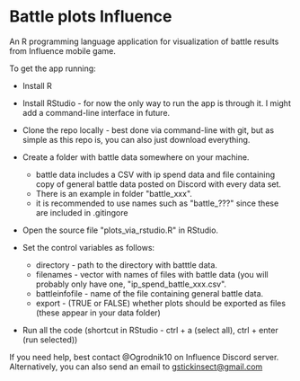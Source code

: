 # Battle plots Influence
An R programming language application for visualization of battle results from Influence mobile game.

To get the app running:
- Install R
- Install RStudio - for now the only way to run the app is through it. I might add a command-line interface in future.
- Clone the repo locally - best done via command-line with git, but as simple as this repo is, you can also just download everything.
- Create a folder with battle data somewhere on your machine.
  - battle data includes a CSV with ip spend data and file containing copy of general battle data posted on Discord with every data set.
  - There is an example in folder "battle_xxx".
  - it is recommended to use names such as "battle_???" since these are included in .gitingore
- Open the source file "plots_via_rstudio.R" in RStudio.
- Set the control variables as follows:
  - directory - path to the directory with batttle data.
  - filenames - vector with names of files with battle data (you will probably only have one, "ip_spend_battle_xxx.csv".
  - battleinfofile - name of the file containing general battle data.
  - export - (TRUE or FALSE) whether plots should be exported as files (these appear in your data folder)

- Run all the code (shortcut in RStudio - ctrl + a (select all), ctrl + enter (run selected))


If you need help, best contact @Ogrodnik10 on Influence Discord server.
Alternatively, you can also send an email to gstickinsect@gmail.com
